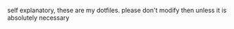 self explanatory, these are my dotfiles. please don't modify then unless it is absolutely necessary 
